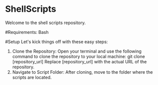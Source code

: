 # ShellScripts
Welcome to the shell scripts repository.

#Requirements: Bash

#Setup
Let's kick things off with these easy steps:
1. Clone the Repository:
   Open your terminal and use the following command to clone the repository to your local machine:
   git clone [repository_url]
   Replace [repository_url] with the actual URL of the repository.
2. Navigate to Script Folder:
   After cloning, move to the folder where the scripts are located.
